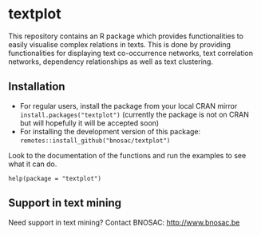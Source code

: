 # textplot

This repository contains an R package which provides functionalities to easily visualise complex relations in texts. This is done by providing functionalities for displaying text co-occurrence networks, text correlation networks, dependency relationships as well as text clustering. 

## Installation

- For regular users, install the package from your local CRAN mirror `install.packages("textplot")` (currently the package is not on CRAN but will hopefully it will be accepted soon)
- For installing the development version of this package: `remotes::install_github("bnosac/textplot")`

Look to the documentation of the functions and run the examples to see what it can do.

```
help(package = "textplot")
```

## Support in text mining

Need support in text mining?
Contact BNOSAC: http://www.bnosac.be
